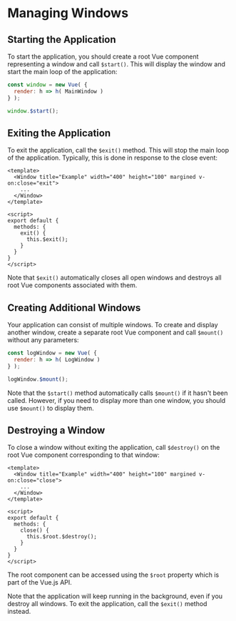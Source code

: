 # Managing Windows

## Starting the Application

To start the application, you should create a root Vue component representing a window and call `$start()`. This will display the window and start the main loop of the application:

```javascript
const window = new Vue( {
  render: h => h( MainWindow )
} );

window.$start();
```

## Exiting the Application

To exit the application, call the `$exit()` method. This will stop the main loop of the application. Typically, this is done in response to the close event:

```markup
<template>
  <Window title="Example" width="400" height="100" margined v-on:close="exit">
    ...
  </Window>
</template>

<script>
export default {
  methods: {
    exit() {
      this.$exit();
    }
  }
}
</script>
```

Note that `$exit()` automatically closes all open windows and destroys all root Vue components associated with them.

## Creating Additional Windows

Your application can consist of multiple windows. To create and display another window, create a separate root Vue component and call `$mount()` without any parameters:

```javascript
const logWindow = new Vue( {
  render: h => h( LogWindow )
} );

logWindow.$mount();
```

Note that the `$start()` method automatically calls `$mount()` if it hasn't been called. However, if you need to display more than one window, you should use `$mount()` to display them.

## Destroying a Window

To close a window without exiting the application, call `$destroy()` on the root Vue component corresponding to that window:

```markup
<template>
  <Window title="Example" width="400" height="100" margined v-on:close="close">
    ...
  </Window>
</template>

<script>
export default {
  methods: {
    close() {
      this.$root.$destroy();
    }
  }
}
</script>
```

The root component can be accessed using the `$root` property which is part of the Vue.js API.

Note that the application will keep running in the background, even if you destroy all windows. To exit the application, call the `$exit()` method instead.

